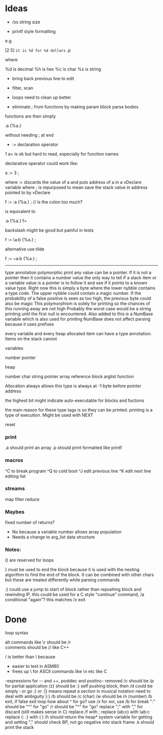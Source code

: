 # Ideas

- /ss string size

- printf style formatting

e.g. 

[2 5] `it is %d for %d dollars` .p

where 

%d is decimal
%h is hex
%c is char
%s is string

- bring back previous line to edit

- filter, scan

- loops need to clean up better

- eliminate ; from functions by making param block parse bodies

functions are then simply

:a {%a.} 

without needing ; at end

- := declaration operator

1 a= is ok but hard to read, especially for function names

declarative operator could work like:

a := 3 ;

where := discards the value of a and puts address of a in a vDeclare variable
where ; is repurposed to mean save the stack value in address pointed to by vDeclare

f := :a {%a.} ;   // is the colon too much?

is equivalent to

:a {%a.} f=

backslash might be good but painful in tests

f := \a:b {%a.} ;

alternative use tilde

f := ~a:b {%a.} ;


----

type annotation
polymorphic print
any value can be a pointer. If it is not a pointer then it contains a number value
the only way to tell if a stack item or a variable value is a pointer is to follow it 
and see if it points to a known value type.
Right now this is simply a byte where the lower nybble contains a type code. 
The upper nybble could contain a magic number.
If the probability of a false positive is seen as too high, the previous byte could also be magic
This polymorphism is solely for printing so the chances of this running away are not high
Probably the worst case would be a string printing until the first null is encountered.
Also added to this is a NumBase variable which is also used for printing
NumBase does not affect parsing because it uses prefixes


every variable and every heap allocated item can have a type annotation. 
Items on the stack cannot

variables

number 
pointer

heap

number
char
string
pointer
array
reference
block
arglist
function

Allocation always allows this
type is always at -1 byte before pointer address

the highest bit might indicate auto-executable for blocks and fuctions

the main reason for these type tags is so they can be printed. 
printing is a type of execution. Might be used with NEXT


reset

### print

.a should print an array
.p should print formatted like printf

### macros

^C to break program
^Q to cold boot
^J edit previous line
^K edit next line
editing
list

### streams
map 
filter 
reduce

### Maybes

fixed number of returns? 
- No because a variable number allows array population
- Needs a change to arg_list data structure

### Notes:

() are reserved for loops

} must be used to end the block because it is used with the nesting algorithm to
find the end of the block. It can be combined with other chars but these are treated
differently while parsing commands

:} could use a jump to start of block rather than repushing block and rewinding IP, 
this could be used for a C style "continue" command, /a conditional "again"?
this matches /x exit

# Done

loop syntax

alt commands like \r should be /r  
comments should be // like C++

/ is better than \ because
- easier to test in ASM80
- frees up \ for ASCII commands like \n etc like C

-expressions for -- and ++, postdec and postinc- removed
/c should be /p for partial application
/z} should be :}
self pushing block, then /d could be simply : or go
:} or :|} means repeat a section in musical notation
need to deal with ambiguity }:} 
/b should be /c (char)
/w should be /n (number)
/b exit, if false exit loop 
how about ^ for go? use /x for xor, use /b for break
":" should be "^" for "go"
/r should be "^" for "go"
replace ";" with "," for discard (still makes sense in C)
replace /f with ;
replace (ab:c) with \ab:c
replace {: :} with ( )
/h should return the heap* system variable for getting and setting 
"," should check BP, not go negative into stack frame
.k should print the stack


